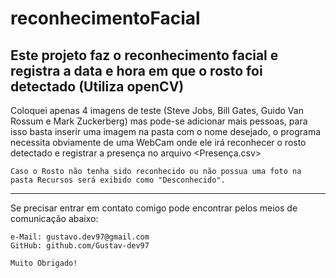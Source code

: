 # reconhecimentoFacial
Este projeto faz o reconhecimento facial e registra a data e hora em que o rosto foi detectado (Utiliza openCV)
-----------------------------------------------------------------------------------------------------------------

Coloquei apenas 4 imagens de teste (Steve Jobs, Bill Gates, Guido Van Rossum e Mark Zuckerberg) mas pode-se adicionar mais pessoas, 
para isso basta inserir uma imagem na pasta <presencaImagens> com o nome desejado, o programa necessita obviamente de uma 
WebCam onde ele irá reconhecer o rosto detectado e registrar a presença no arquivo <Presença.csv>

  	Caso o Rosto não tenha sido reconhecido ou não possua uma foto na pasta Recursos será exibido como "Desconhecido".

------------------------------------------------------------------------------------------------------------------

Se precisar entrar em contato comigo pode encontrar pelos meios de comunicação abaixo:

	e-Mail: gustavo.dev97@gmail.com
	GitHub: github.com/Gustav-dev97

	Muito Obrigado!
